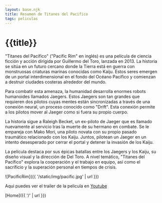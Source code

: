 ```yaml
---
layout: base.njk
title: Resumen de Titanes del Pacifico
tags: peliculas
---
```


# {{title}}

"Titanes del Pacífico" ("Pacific Rim" en inglés) es una película de ciencia ficción y acción dirigida por Guillermo del Toro, lanzada en 2013. La historia se sitúa en un futuro cercano donde la Tierra está en guerra con monstruosas criaturas marinas conocidas como Kaiju. Estos seres emergen de un portal interdimensional en el fondo del Océano Pacífico y comienzan a destruir ciudades costeras alrededor del mundo.

Para combatir esta amenaza, la humanidad desarrolla enormes robots humanoides llamados Jaegers. Estos Jaegers son tan grandes que requieren dos pilotos cuyas mentes están sincronizadas a través de una conexión neural, un proceso conocido como "Drift". Esta conexión permite a los pilotos mover al Jaeger como si fuera su propio cuerpo.

La historia sigue a Raleigh Becket, un ex-piloto de Jaeger que es llamado nuevamente al servicio tras la muerte de su hermano en combate. Se le empareja con Mako Mori, una piloto novata con su propio pasado traumático relacionado con los Kaiju. Juntos, pilotean un Jaeger en un intento desesperado por cerrar el portal y detener la invasión de los Kaiju.

La película destaca por sus épicas batallas entre los Jaegers y los Kaiju, su diseño visual y la dirección de Del Toro. A nivel temático, "Titanes del Pacífico" explora la cooperación y el trabajo en equipo, así como el sacrificio y la superación personal en tiempos de crisis.

![PacificRim]({{ '/static/img/pacific.jpg' | url }})

Aqui puedes ver el trailer de la pelicula en [Youtube](https://youtu.be/5guMumPFBag?si=5SL21tpxtKmGdTrN) 

[Home]({{ '/' | url }})